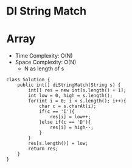 # DI String Match

# Array

- Time Complexity: O(N)
- Space Complexity: O(N)
  - N as length of s

```
class Solution {
    public int[] diStringMatch(String s) {
        int[] res = new int[s.length() + 1];
        int low = 0, high = s.length();
        for(int i = 0; i < s.length(); i++){
            char c = s.charAt(i);
            if(c == 'I'){
                res[i] = low++;
            }else if(c == 'D'){
                res[i] = high--;
            }
        }
        res[s.length()] = low;
        return res;
    }
}
```
